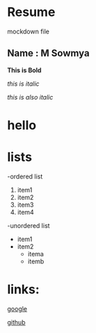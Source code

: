 # Resume

mockdown file

## Name : M Sowmya

**This is Bold**

*this is italic*

_this is also italic_

<h1>hello</h1>

# lists

-ordered list
  1. item1
  2. item2
  3. item3
  4. item4

-unordered list
  * item1
  * item2
    * itema
    * itemb
 # links:
  [google](http://www.google.com)
  
  [github](http://github.com)
